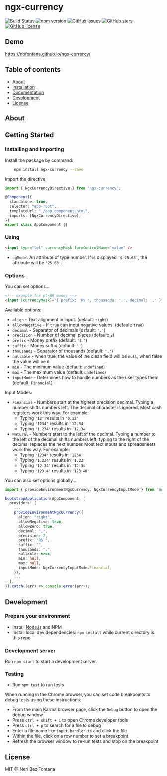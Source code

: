 # ngx-currency

[![Build Status](https://travis-ci.org/nbfontana/ngx-currency.svg?branch=master)](https://travis-ci.org/nbfontana/ngx-currency)
[![npm version](https://badge.fury.io/js/ngx-currency.png)](http://badge.fury.io/js/ngx-currency)
[![GitHub issues](https://img.shields.io/github/issues/nbfontana/ngx-currency.png)](https://github.com/nbfontana/ngx-currency/issues)
[![GitHub stars](https://img.shields.io/github/stars/nbfontana/ngx-currency.png)](https://github.com/nbfontana/ngx-currency/stargazers)
[![GitHub license](https://img.shields.io/badge/license-MIT-blue.png)](https://raw.githubusercontent.com/nbfontana/ngx-currency/master/LICENSE)

## Demo

https://nbfontana.github.io/ngx-currency/

## Table of contents

- [About](#about)
- [Installation](#installation)
- [Documentation](https://nbfontana.github.io/ngx-currency/docs/)
- [Development](#development)
- [License](#license)

## About

## Getting Started

### Installing and Importing

Install the package by command:

```sh
    npm install ngx-currency --save
```

Import the directive

```ts
import { NgxCurrencyDirective } from "ngx-currency";

@Component({
  standalone: true,
  selector: "app-root",
  templateUrl: "./app.component.html",
  imports: [NgxCurrencyDirective],
})
export class AppComponent {}
```

### Using

```html
<input type="tel" currencyMask formControlName="value" />
```

- `ngModel` An attribute of type number. If is displayed `'$ 25.63'`, the attribute will be `'25.63'`.

### Options

You can set options...

```html
<!-- example for pt-BR money -->
<input [currencyMask]="{ prefix: 'R$ ', thousands: '.', decimal: ',' }" formControlName="value" />
```

Available options:

- `align` - Text alignment in input. (default: `right`)
- `allowNegative` - If `true` can input negative values. (default: `true`)
- `decimal` - Separator of decimals (default: `'.'`)
- `precision` - Number of decimal places (default: `2`)
- `prefix` - Money prefix (default: `'$ '`)
- `suffix` - Money suffix (default: `''`)
- `thousands` - Separator of thousands (default: `','`)
- `nullable` - when true, the value of the clean field will be `null`, when false the value will be `0`
- `min` - The minimum value (default: `undefined`)
- `max` - The maximum value (default: `undefined`)
- `inputMode` - Determines how to handle numbers as the user types them (default: `Financial`)

Input Modes:

- `Financial` - Numbers start at the highest precision decimal. Typing a number shifts numbers left.
  The decimal character is ignored. Most cash registers work this way. For example:
  - Typing `'12'` results in `'0.12'`
  - Typing `'1234'` results in `'12.34'`
  - Typing `'1.234'` results in `'12.34'`
- `Natural` - Numbers start to the left of the decimal. Typing a number to the left of the decimal shifts
  numbers left; typing to the right of the decimal replaces the next number. Most text inputs
  and spreadsheets work this way. For example:
  - Typing `'1234'` results in `'1234'`
  - Typing `'1.234'` results in `'1.23'`
  - Typing `'12.34'` results in `'12.34'`
  - Typing `'123.4'` results in `'123.40'`

You can also set options globally...

```ts
import { provideEnvironmentNgxCurrency, NgxCurrencyInputMode } from 'ngx-currency';

bootstrapApplication(AppComponent, {
  providers: [
    ...
    provideEnvironmentNgxCurrency({
      align: "right",
      allowNegative: true,
      allowZero: true,
      decimal: ",",
      precision: 2,
      prefix: "R$ ",
      suffix: "",
      thousands: ".",
      nullable: true,
      min: null,
      max: null,
      inputMode: NgxCurrencyInputMode.Financial,
    }),
    ...
  ],
}).catch((err) => console.error(err));
```

## Development

### Prepare your environment

- Install [Node.js](http://nodejs.org/) and NPM
- Install local dev dependencies: `npm install` while current directory is this repo

### Development server

Run `npm start` to start a development server.

### Testing

- Run `npm test` to run tests

When running in the Chrome browser, you can set code breakpoints to debug tests using these instructions:

- From the main Karma browser page, click the `Debug` button to open the debug window
- Press `ctrl + shift + i` to open Chrome developer tools
- Press `ctrl + p` to search for a file to debug
- Enter a file name like `input.handler.ts` and click the file
- Within the file, click on a row number to set a breakpoint
- Refresh the browser window to re-run tests and stop on the breakpoint

## License

MIT @ Neri Bez Fontana
